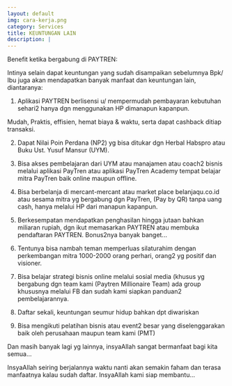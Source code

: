 ```yaml
---
layout: default
img: cara-kerja.png
category: Services
title: KEUNTUNGAN LAIN
description: |
---
```

Benefit ketika bergabung di PAYTREN:

Intinya selain dapat keuntungan yang sudah disampaikan sebelumnya Bpk/ Ibu juga akan mendapatkan banyak manfaat dan keuntungan lain, diantaranya:

1. Aplikasi PAYTREN berlisensi u/ mempermudah pembayaran kebutuhan sehari2 hanya dgn menggunakan HP dimanapun kapanpun.

Mudah, Praktis, effisien, hemat biaya & waktu, serta dapat cashback ditiap transaksi.

2. Dapat Nilai Poin Perdana (NP2) yg bisa ditukar dgn Herbal Habspro atau Buku Ust. Yusuf Mansur (UYM).

3. Bisa akses pembelajaran dari UYM atau manajamen atau coach2 bisnis melalui aplikasi PayTren atau aplikasi PayTren Academy tempat belajar mitra PayTren baik online maupun offline.

4. Bisa berbelanja di mercant-mercant atau market place belanjaqu.co.id atau sesama mitra yg bergabung dgn PayTren, (Pay by QR) tanpa uang cash, hanya melalui HP dari manapun kapanpun.

5. Berkesempatan mendapatkan penghasilan hingga jutaan bahkan miliaran rupiah, dgn ikut memasarkan PAYTREN atau membuka pendaftaran PAYTREN. Bonus2nya banyak banget...

6. Tentunya bisa nambah teman memperluas silaturahim dengan perkembangan mitra 1000-2000 orang perhari, orang2 yg positif dan visioner.

7. Bisa belajar strategi bisnis online melalui sosial media (khusus yg bergabung dgn team kami (Paytren Millionaire Team) ada group khususnya melalui FB dan sudah kami siapkan panduan2 pembelajarannya.

8. Daftar sekali, keuntungan seumur hidup bahkan dpt diwariskan

9. Bisa mengikuti pelatihan bisnis atau event2 besar yang diselenggarakan baik oleh perusahaan maupun team kami (PMT)

Dan masih banyak lagi yg lainnya, insyaAllah sangat bermanfaat bagi kita semua...

InsyaAllah seiring berjalannya waktu nanti akan semakin faham dan terasa manfaatnya kalau sudah daftar. InsyaAllah kami siap membantu...
